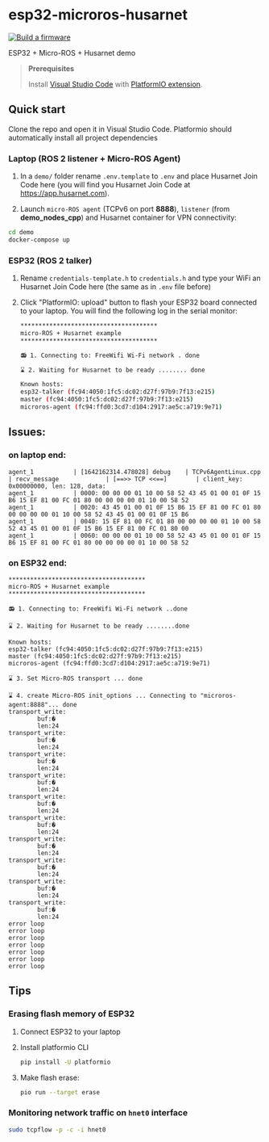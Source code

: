 # esp32-microros-husarnet

[![Build a firmware](https://github.com/DominikN/esp32-microros-husarnet/actions/workflows/build.yml/badge.svg?branch=main)](https://github.com/DominikN/esp32-microros-husarnet/actions/workflows/build.yml)

ESP32 + Micro-ROS + Husarnet demo

> **Prerequisites** 
>
> Install [Visual Studio Code](https://code.visualstudio.com/) with [PlatformIO extension](https://platformio.org/install/ide?install=vscode).

## Quick start

Clone the repo  and open it in Visual Studio Code. Platformio should automatically install all project dependencies

### Laptop (ROS 2 listener + Micro-ROS Agent)

1. In a `demo/` folder rename `.env.template` to `.env` and place Husarnet Join Code here (you will find you Husarnet Join Code at https://app.husarnet.com).

2. Launch `micro-ROS agent` (TCPv6 on port **8888**), `listener` (from **demo_nodes_cpp**) and Husarnet container for VPN connectivity:

```bash
cd demo
docker-compose up
```

### ESP32 (ROS 2 talker)

1. Rename `credentials-template.h` to `credentials.h` and type your WiFi an Husarnet Join Code here (the same as in `.env` file before) 

2. Click "PlatformIO: upload" button to flash your ESP32 board connected to your laptop. You will find the following log in the serial monitor:

    ```bash
    **************************************
    micro-ROS + Husarnet example
    **************************************

    📻 1. Connecting to: FreeWifi Wi-Fi network . done

    ⌛ 2. Waiting for Husarnet to be ready ........ done

    Known hosts:
    esp32-talker (fc94:4050:1fc5:dc02:d27f:97b9:7f13:e215)
    master (fc94:4050:1fc5:dc02:d27f:97b9:7f13:e215)
    microros-agent (fc94:ffd0:3cd7:d104:2917:ae5c:a719:9e71)
    ```

## Issues:

### on laptop end:

```
agent_1           | [1642162314.478028] debug    | TCPv6AgentLinux.cpp | recv_message             | [==>> TCP <<==]        | client_key: 0x00000000, len: 128, data: 
agent_1           | 0000: 00 00 00 01 10 00 58 52 43 45 01 00 01 0F 15 B6 15 EF 81 00 FC 01 80 00 00 00 00 01 10 00 58 52
agent_1           | 0020: 43 45 01 00 01 0F 15 B6 15 EF 81 00 FC 01 80 00 00 00 00 01 10 00 58 52 43 45 01 00 01 0F 15 B6
agent_1           | 0040: 15 EF 81 00 FC 01 80 00 00 00 00 01 10 00 58 52 43 45 01 00 01 0F 15 B6 15 EF 81 00 FC 01 80 00
agent_1           | 0060: 00 00 00 01 10 00 58 52 43 45 01 00 01 0F 15 B6 15 EF 81 00 FC 01 80 00 00 00 00 01 10 00 58 52
```

### on ESP32 end:

```
**************************************
micro-ROS + Husarnet example
**************************************

📻 1. Connecting to: FreeWifi Wi-Fi network ..done

⌛ 2. Waiting for Husarnet to be ready ........done

Known hosts:
esp32-talker (fc94:4050:1fc5:dc02:d27f:97b9:7f13:e215)
master (fc94:4050:1fc5:dc02:d27f:97b9:7f13:e215)
microros-agent (fc94:ffd0:3cd7:d104:2917:ae5c:a719:9e71)

⌛ 3. Set Micro-ROS transport ... done

⌛ 4. create Micro-ROS init_options ... Connecting to "microros-agent:8888"... done
transport_write:
        buf:�
        len:24
transport_write:
        buf:�
        len:24
transport_write:
        buf:�
        len:24
transport_write:
        buf:�
        len:24
transport_write:
        buf:�
        len:24
transport_write:
        buf:�
        len:24
transport_write:
        buf:�
        len:24
transport_write:
        buf:�
        len:24
transport_write:
        buf:�
        len:24
transport_write:
        buf:�
        len:24
error loop
error loop
error loop
error loop
error loop
error loop
error loop
```

## Tips

### Erasing flash memory of ESP32

1. Connect ESP32 to your laptop

2. Install platformio CLI

    ```bash
    pip install -U platformio
    ```

3. Make flash erase:

    ```bash
    pio run --target erase
    ```

### Monitoring network traffic on `hnet0` interface

```bash
sudo tcpflow -p -c -i hnet0
```

